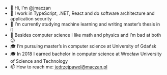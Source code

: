 - 👋 Hi, I’m @jmaczan
- 🔨 I work in TypeScript, .NET, React and do software architecture and application security
- 🌱 I’m currently studying machine learning and writing master’s thesis in it
- 👀 Besides computer science I like math and physics and I’m bad at both 😛
- 🎓 I’m pursuing master’s in computer science at University of Gdańsk
- 🎓 In 2018 I earned bachelor in computer science at Wrocław University of Science and Technology
- 📫 How to reach me: jedrzejpawel@maczan.pl
